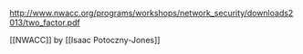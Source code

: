 http://www.nwacc.org/programs/workshops/network_security/downloads2013/two_factor.pdf

[[NWACC]] by [[Isaac Potoczny-Jones]]